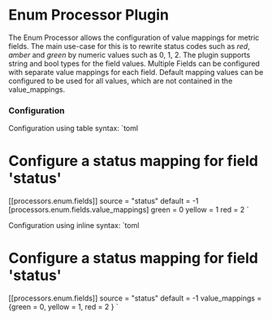 # Enum Processor Plugin

The Enum Processor allows the configuration of value mappings for metric fields.
The main use-case for this is to rewrite status codes such as _red_, _amber_ and
_green_ by numeric values such as 0, 1, 2. The plugin supports string and bool
types for the field values. Multiple Fields can be configured with separate
value mappings for each field. Default mapping values can be configured to be
used for all values, which are not contained in the value_mappings.

### Configuration
Configuration using table syntax:
`toml
# Configure a status mapping for field 'status'
[[processors.enum.fields]]
  source = "status"
  default = -1
  [processors.enum.fields.value_mappings]
    green = 0
    yellow = 1
    red = 2
`

Configuration using inline syntax:
`toml
# Configure a status mapping for field 'status'
[[processors.enum.fields]]
  source = "status"
  default = -1
  value_mappings = {green = 0, yellow = 1, red = 2 }
`
